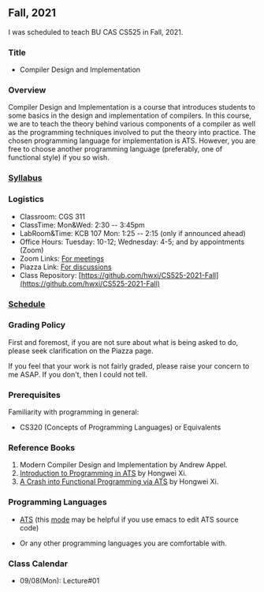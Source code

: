 ## Fall, 2021

I was scheduled to teach BU CAS CS525 in Fall, 2021.

### Title

* Compiler Design and Implementation

### Overview

Compiler Design and Implementation is a course that introduces
students to some basics in the design and implementation of
compilers. In this course, we are to teach the theory behind various
components of a compiler as well as the programming techniques
involved to put the theory into practice. The chosen programming
language for implementation is ATS. However, you are free to choose
another programming language (preferably, one of functional style) if
you so wish.
  
### [Syllabus](./admin/syllabus.pdf)

### Logistics

* Classroom: CGS 311
* ClassTime: Mon&Wed: 2:30 -- 3:45pm
* LabRoom&Time: KCB 107 Mon: 1:25 -- 2:15 (only if announced ahead)
* Office Hours: Tuesday: 10-12; Wednesday: 4-5; and by appointments (Zoom)
* Zoom Links: [For meetings](https://bostonu.zoom.us/j/7094072843?pwd=VFlPb3JMYmdCQWpsOTl6UXdoVjR2UT09)
* Piazza Link: [For discussions](https://piazza.com/class/kt3sv7ed3md1vn)
* Class Repository: [https://github.com/hwxi/CS525-2021-Fall](https://github.com/hwxi/CS525-2021-Fall)

### [Schedule](./schedule.txt)

### Grading Policy

First and foremost, if you are not sure about what is being asked
to do, please seek clarification on the Piazza page.

If you feel that your work is not fairly graded, please raise your
concern to me ASAP. If you don't, then I could not tell.

### Prerequisites

Familiarity with programming in general:

* CS320 (Concepts of Programming Languages) or Equivalents

### Reference Books
  
1. Modern Compiler Design and Implementation by Andrew Appel.
2. [Introduction to Programming in ATS](http://ats-lang.sourceforge.net/DOCUMENT/INT2PROGINATS/HTML/HTMLTOC/book1.html) by Hongwei Xi.
3. [A Crash into Functional Programming via ATS](http://ats-lang.sourceforge.net/DOCUMENT/ATS2FUNCRASH/HTML/HTMLTOC/book1.html) by Hongwei Xi.

### Programming Languages

* [ATS](http://www.ats-lang.org) (this
  [mode](http://ats-lang.sourceforge.net/DOCUMENT/ATS-Postiats/utils/emacs/ats2-mode.el)
  may be helpful if you use emacs to edit ATS source code)

* Or any other programming languages you are comfortable with.

### Class Calendar

* 09/08(Mon): Lecture#01
